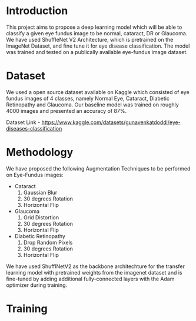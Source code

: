 # Introduction
This project aims to propose a deep learning model which will be able to classify a given eye fundus image to be normal, cataract, DR or Glaucoma. We have used ShuffleNet V2 Architecture, which is pretrained on the ImageNet Dataset, and fine tune it for eye disease classification. The model was trained and tested on a publically available eye-fundus image dataset.

# Dataset
We used a open source dataset available on Kaggle which consisted of eye fundus images of 4 classes, namely Normal Eye, Cataract, Diabetic Retinopathy and Glaucoma. Our baseline model was trained on roughly 4000 images and presented an accuracy of 87%.

Dataset Link - https://www.kaggle.com/datasets/gunavenkatdoddi/eye-diseases-classification

# Methodology
We have proposed the following Augmentation Techniques to be performed on Eye-Fundus images:
* Cataract
  1. Gaussian Blur
  2. 30 degrees Rotation
  3. Horizontal Flip
* Glaucoma
  1. Grid Distortion
  2. 30 degrees Rotation
  3. Horizontal Flip
* Diabetic Retinopathy
  1. Drop Random Pixels
  2. 30 degrees Rotation
  3. Horizontal Flip

We have used ShufflNetV2 as the backbone architechture for the transfer learning model with pretrained weights from the imagenet dataset and is fine-tuned by adding additional fully-connected layers with the Adam optimizer during training.  

# Training

